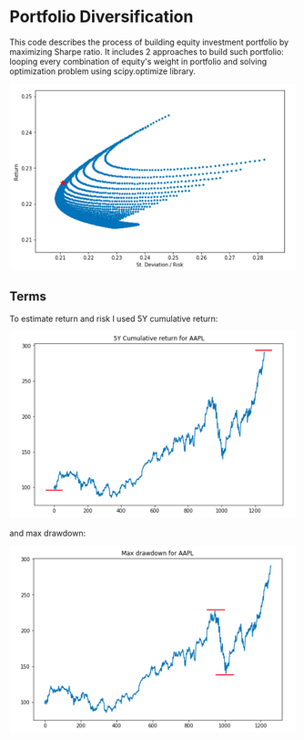 # Portfolio Diversification
This code describes the process of building equity investment portfolio by maximizing Sharpe ratio. It includes 2 approaches to build such portfolio: looping every combination of equity's weight in portfolio and solving optimization problem using scipy.optimize library.

![Image description](Images/Portfolio.png)

## Terms
To estimate return and risk I used 5Y cumulative return: 

![Image description](Images/Return.png)

and max drawdown:

![Image description](Images/Drawdown.png)


